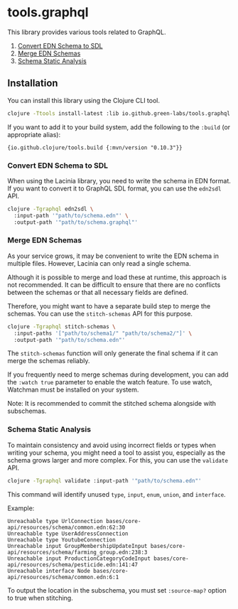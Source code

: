 
# tools.graphql

This library provides various tools related to GraphQL.

1. [Convert EDN Schema to SDL](#convert-edn-schema-to-sdl)
2. [Merge EDN Schemas](#merge-edn-schemas)
3. [Schema Static Analysis](#schema-static-analysis)

## Installation

You can install this library using the Clojure CLI tool.

```sh
clojure -Ttools install-latest :lib io.github.green-labs/tools.graphql :as graphql
```

If you want to add it to your build system, add the following to the `:build` (or appropriate alias):

```edn
{io.github.clojure/tools.build {:mvn/version "0.10.3"}}
```

### Convert EDN Schema to SDL

When using the Lacinia library, you need to write the schema in EDN format. If you want to convert it to GraphQL SDL format, you can use the `edn2sdl` API.

```sh
clojure -Tgraphql edn2sdl \
  :input-path '"path/to/schema.edn"' \
  :output-path '"path/to/schema.graphql"'
```

### Merge EDN Schemas

As your service grows, it may be convenient to write the EDN schema in multiple files. However, Lacinia can only read a single schema.

Although it is possible to merge and load these at runtime, this approach is not recommended. It can be difficult to ensure that there are no conflicts between the schemas or that all necessary fields are defined.

Therefore, you might want to have a separate build step to merge the schemas. You can use the `stitch-schemas` API for this purpose.

```sh
clojure -Tgraphql stitch-schemas \
  :input-paths '["path/to/schema1/" "path/to/schema2/"]' \
  :output-path '"path/to/schema.edn"'
```

The `stitch-schemas` function will only generate the final schema if it can merge the schemas reliably.

If you frequently need to merge schemas during development, you can add the `:watch true` parameter to enable the watch feature. To use watch, Watchman must be installed on your system.

Note: It is recommended to commit the stitched schema alongside with subschemas.

### Schema Static Analysis

To maintain consistency and avoid using incorrect fields or types when writing your schema, you might need a tool to assist you, especially as the schema grows larger and more complex. For this, you can use the `validate` API.

```sh
clojure -Tgraphql validate :input-path '"path/to/schema.edn"'
```

This command will identify unused `type`, `input`, `enum`, `union`, and `interface`.

Example:

```text
Unreachable type UrlConnection bases/core-api/resources/schema/common.edn:62:30
Unreachable type UserAddressConnection
Unreachable type YoutubeConnection
Unreachable input GroupMembershipUpdateInput bases/core-api/resources/schema/farming_group.edn:238:3
Unreachable input ProductionCategoryCodeInput bases/core-api/resources/schema/pesticide.edn:141:47
Unreachable interface Node bases/core-api/resources/schema/common.edn:6:1
```

To output the location in the subschema, you must set `:source-map?` option to true when stitching.